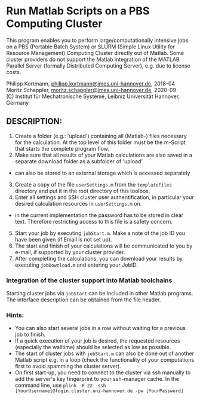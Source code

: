 # Run Matlab Scripts on a PBS Computing Cluster

This program enables you to perform large/computationally intensive jobs on a PBS (Portable Batch System) or SLURM (Simple Linux Utility for Resource Management) Computing Cluster directly out of Matlab. Some cluster providers do not support the Matlab integration of the MATLAB Parallel Server (formally Distributed Computing Server), e.g. due to license costs.

Philipp Kortmann, philipp.kortmann@imes.uni-hannover.de, 2018-04  
Moritz Schappler, moritz.schappler@imes.uni-hannover.de, 2020-09  
(C) Institut für Mechatronische Systeme, Leibniz Universität Hannover, Germany

## DESCRIPTION:

1. Create a folder (e.g.: 'upload') containing all (Matlab-) files necessary for the calculation. At the top level of this folder must be the m-Script that starts the complete program flow.
2. Make sure that all results of your Matlab calculations are also saved in a separate download folder as a subfolder of 'upload'.
  * can also be stored to an external storage which is accessed separately
3. Create a copy of the file `userSettings.m` from the `templateFiles` directory and put it in the root directory of this toolbox.
4. Enter all settings and SSH cluster user authentification, in particular your desired calculation resources in `userSettings.m` on.
  * in the current implementation the password has to be stored in clear text. Therefore restricting access to this file is a safety concern.
5. Start your job by executing `jobStart.m`. Make a note of the job ID you have been given (if Email is not set up).
6. The start and finish of your calculations will be communicated to you by e-mail, if supported by your cluster provider.
7. After completing the calculations, you can download your results by executing `jobDownload.m` and entering your JobID.

### Integration of the cluster support into Matlab toolchains

Starting cluster jobs via `jobStart` can be included in other Matlab programs. The interface description can be obtained from the file header.

### Hints:

- You can also start several jobs in a row without waiting for a previous job to finish.
- If a quick execution of your job is desired, the requested resources (especially the walltime) should be selected as low as possible.
- The start of cluster jobs with `jobStart.m` can also be done out of another Matlab script e.g. in a loop (check the functionality of your computations first to avoid spamming the cluster server).
- On first start-up, you need to connect to the cluster via ssh manually to add the server's key fingerprint to your ssh-manager cache. In the command line, use `plink -P 22 -ssh [YourUsername]@login.cluster.uni-hannover.de -pw [YourPassword]`


